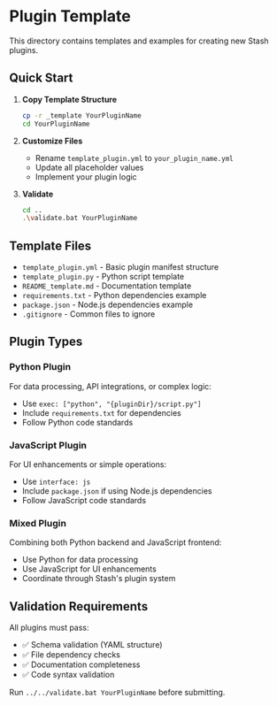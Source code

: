 # Plugin Template

This directory contains templates and examples for creating new Stash plugins.

## Quick Start

1. **Copy Template Structure**
   ```bash
   cp -r _template YourPluginName
   cd YourPluginName
   ```

2. **Customize Files**
   - Rename `template_plugin.yml` to `your_plugin_name.yml`
   - Update all placeholder values
   - Implement your plugin logic

3. **Validate**
   ```bash
   cd ..
   .\validate.bat YourPluginName
   ```

## Template Files

- `template_plugin.yml` - Basic plugin manifest structure
- `template_plugin.py` - Python script template
- `README_template.md` - Documentation template
- `requirements.txt` - Python dependencies example
- `package.json` - Node.js dependencies example
- `.gitignore` - Common files to ignore

## Plugin Types

### Python Plugin
For data processing, API integrations, or complex logic:
- Use `exec: ["python", "{pluginDir}/script.py"]`
- Include `requirements.txt` for dependencies
- Follow Python code standards

### JavaScript Plugin  
For UI enhancements or simple operations:
- Use `interface: js`
- Include `package.json` if using Node.js dependencies
- Follow JavaScript code standards

### Mixed Plugin
Combining both Python backend and JavaScript frontend:
- Use Python for data processing
- Use JavaScript for UI enhancements
- Coordinate through Stash's plugin system

## Validation Requirements

All plugins must pass:
- ✅ Schema validation (YAML structure)
- ✅ File dependency checks
- ✅ Documentation completeness
- ✅ Code syntax validation

Run `../../validate.bat YourPluginName` before submitting.
